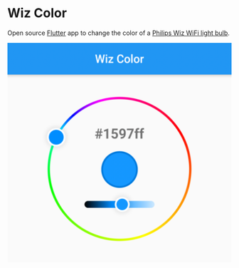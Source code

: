 # Wiz Color

Open source [Flutter](https://flutter.dev) app to change the color of a [Philips Wiz WiFi light bulb](https://www.usa.lighting.philips.com/consumer/smart-wifi-led).

![Screenshot](./screenshot.png)
